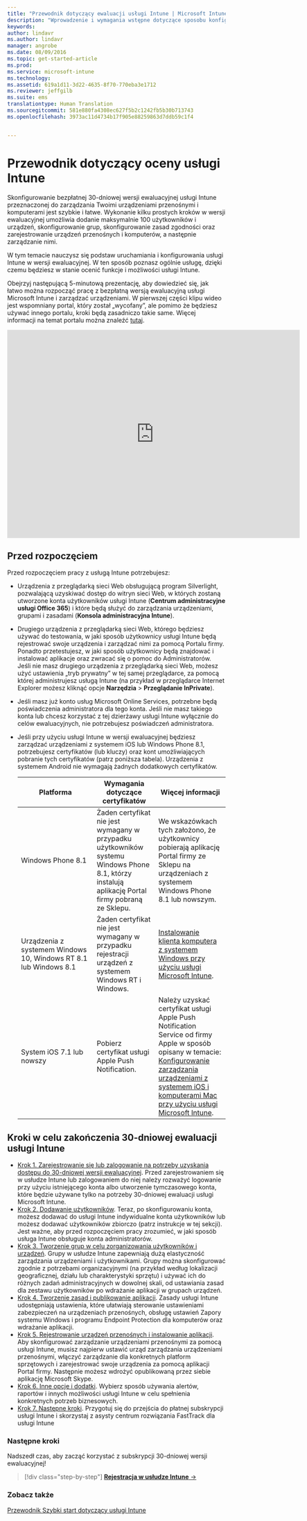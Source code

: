 ```yaml
---
title: "Przewodnik dotyczący ewaluacji usługi Intune | Microsoft Intune"
description: "Wprowadzenie i wymagania wstępne dotyczące sposobu konfigurowania bezpłatnej, 30-dniowej wersji ewaluacyjnej usługi Intune"
keywords: 
author: lindavr
ms.author: lindavr
manager: angrobe
ms.date: 08/09/2016
ms.topic: get-started-article
ms.prod: 
ms.service: microsoft-intune
ms.technology: 
ms.assetid: 619a1d11-3d22-4635-8f70-770eba3e1712
ms.reviewer: jeffgilb
ms.suite: ems
translationtype: Human Translation
ms.sourcegitcommit: 581e880fa4308ec627f5b2c1242fb5b30b713743
ms.openlocfilehash: 3973ac11d4734b17f905e88259863d7ddb59c1f4


---
```


# Przewodnik dotyczący oceny usługi Intune
Skonfigurowanie bezpłatnej 30-dniowej wersji ewaluacyjnej usługi Intune przeznaczonej do zarządzania Twoimi urządzeniami przenośnymi i komputerami jest szybkie i łatwe. Wykonanie kilku prostych kroków w wersji ewaluacyjnej umożliwia dodanie maksymalnie 100 użytkowników i urządzeń, skonfigurowanie grup, skonfigurowanie zasad zgodności oraz zarejestrowanie urządzeń przenośnych i komputerów, a następnie zarządzanie nimi.

W tym temacie nauczysz się podstaw uruchamiania i konfigurowania usługi Intune w wersji ewaluacyjnej. W ten sposób poznasz ogólnie usługę, dzięki czemu będziesz w stanie ocenić funkcje i możliwości usługi Intune.

Obejrzyj następującą 5-minutową prezentację, aby dowiedzieć się, jak łatwo można rozpocząć pracę z bezpłatną wersją ewaluacyjną usługi Microsoft Intune i zarządzać urządzeniami. W pierwszej części klipu wideo jest wspomniany portal, który został „wycofany”, ale pomimo że będziesz używać innego portalu, kroki będą zasadniczo takie same. Więcej informacji na temat portalu można znaleźć [tutaj](https://docs.microsoft.com/intune/deploy-use/account-portal-merged-with-Office-365).

<iframe width="675" height="480" src="https://www.youtube.com/embed/ltcZvm4VOFU" frameborder="0" allowfullscreen></iframe>

## Przed rozpoczęciem
Przed rozpoczęciem pracy z usługą Intune potrzebujesz:

-   Urządzenia z przeglądarką sieci Web obsługującą program Silverlight, pozwalającą uzyskiwać dostęp do witryn sieci Web, w których zostaną utworzone konta użytkowników usługi Intune (**Centrum administracyjne usługi Office 365**) i które będą służyć do zarządzania urządzeniami, grupami i zasadami (**Konsola administracyjna Intune**).

-   Drugiego urządzenia z przeglądarką sieci Web, którego będziesz używać do testowania, w jaki sposób użytkownicy usługi Intune będą rejestrować swoje urządzenia i zarządzać nimi za pomocą Portalu firmy. Ponadto przetestujesz, w jaki sposób użytkownicy będą znajdować i instalować aplikacje oraz zwracać się o pomoc do Administratorów. Jeśli nie masz drugiego urządzenia z przeglądarką sieci Web, możesz użyć ustawienia „tryb prywatny” w tej samej przeglądarce, za pomocą której administrujesz usługą Intune (na przykład w przeglądarce Internet Explorer możesz kliknąć opcje **Narzędzia** &gt; **Przeglądanie InPrivate**).

-   Jeśli masz już konto usług Microsoft Online Services, potrzebne będą poświadczenia administratora dla tego konta. Jeśli nie masz takiego konta lub chcesz korzystać z tej dzierżawy usługi Intune wyłącznie do celów ewaluacyjnych, nie potrzebujesz poświadczeń administratora.

-   Jeśli przy użyciu usługi Intune w wersji ewaluacyjnej będziesz zarządzać urządzeniami z systemem iOS lub Windows Phone 8.1, potrzebujesz certyfikatów (lub kluczy) oraz kont umożliwiających pobranie tych certyfikatów (patrz poniższa tabela). Urządzenia z systemem Android nie wymagają żadnych dodatkowych certyfikatów.

    |Platforma|Wymagania dotyczące certyfikatów|Więcej informacji|
    |------------|----------------------------|--------------------|
    |Windows Phone 8.1 |Żaden certyfikat nie jest wymagany w przypadku użytkowników systemu Windows Phone 8.1, którzy instalują aplikację Portal firmy pobraną ze Sklepu. |We wskazówkach tych założono, że użytkownicy pobierają aplikację Portal firmy ze Sklepu na urządzeniach z systemem Windows Phone 8.1 lub nowszym. |
    |Urządzenia z systemem Windows 10, Windows RT 8.1 lub Windows 8.1|Żaden certyfikat nie jest wymagany w przypadku rejestracji urządzeń z systemem Windows RT i Windows.|[Instalowanie klienta komputera z systemem Windows przy użyciu usługi Microsoft Intune](/Intune/Deploy-Use/install-the-windows-pc-client-with-microsoft-intune).|
    |System iOS 7.1 lub nowszy|Pobierz certyfikat usługi Apple Push Notification.|Należy uzyskać certyfikat usługi Apple Push Notification Service od firmy Apple w sposób opisany w temacie: [Konfigurowanie zarządzania urządzeniami z systemem iOS i komputerami Mac przy użyciu usługi Microsoft Intune](/Intune/Deploy-Use/set-up-ios-and-mac-management-with-microsoft-intune).|

## Kroki w celu zakończenia 30-dniowej ewaluacji usługi Intune
- [Krok 1. Zarejestrowanie się lub zalogowanie na potrzeby uzyskania dostępu do 30-dniowej wersji ewaluacyjnej](get-started-with-a-30-day-trial-of-microsoft-intune-step-1.md). Przed zarejestrowaniem się w usłudze Intune lub zalogowaniem do niej należy rozważyć logowanie przy użyciu istniejącego konta albo utworzenie tymczasowego konta, które będzie używane tylko na potrzeby 30-dniowej ewaluacji usługi Microsoft Intune.
- [Krok 2. Dodawanie użytkowników](get-started-with-a-30-day-trial-of-microsoft-intune-step-2.md). Teraz, po skonfigurowaniu konta, możesz dodawać do usługi Intune indywidualne konta użytkowników lub możesz dodawać użytkowników zbiorczo (patrz instrukcje w tej sekcji). Jest ważne, aby przed rozpoczęciem pracy zrozumieć, w jaki sposób usługa Intune obsługuje konta administratorów.
- [Krok 3. Tworzenie grup w celu zorganizowania użytkowników i urządzeń](get-started-with-a-30-day-trial-of-microsoft-intune-step-3.md). Grupy w usłudze Intune zapewniają dużą elastyczność zarządzania urządzeniami i użytkownikami. Grupy można skonfigurować zgodnie z potrzebami organizacyjnymi (na przykład według lokalizacji geograficznej, działu lub charakterystyki sprzętu) i używać ich do różnych zadań administracyjnych w dowolnej skali, od ustawiania zasad dla zestawu użytkowników po wdrażanie aplikacji w grupach urządzeń.
- [Krok 4. Tworzenie zasad i publikowanie aplikacji](get-started-with-a-30-day-trial-of-microsoft-intune-step-4.md). Zasady usługi Intune udostępniają ustawienia, które ułatwiają sterowanie ustawieniami zabezpieczeń na urządzeniach przenośnych, obsługę ustawień Zapory systemu Windows i programu Endpoint Protection dla komputerów oraz wdrażanie aplikacji.
- [Krok 5. Rejestrowanie urządzeń przenośnych i instalowanie aplikacji](get-started-with-a-30-day-trial-of-microsoft-intune-step-5.md). Aby skonfigurować zarządzanie urządzeniami przenośnymi za pomocą usługi Intune, musisz najpierw ustawić urząd zarządzania urządzeniami przenośnymi, włączyć zarządzanie dla konkretnych platform sprzętowych i zarejestrować swoje urządzenia za pomocą aplikacji Portal firmy. Następnie możesz wdrożyć opublikowaną przez siebie aplikację Microsoft Skype.
- [Krok 6. Inne opcje i dodatki](get-started-with-a-30-day-trial-of-microsoft-intune-step-6.md). Wybierz sposób używania alertów, raportów i innych możliwości usługi Intune w celu spełnienia konkretnych potrzeb biznesowych.
- [Krok 7. Następne kroki](get-started-with-a-30-day-trial-of-microsoft-intune-step-7.md). Przygotuj się do przejścia do płatnej subskrypcji usługi Intune i skorzystaj z asysty centrum rozwiązania FastTrack dla usługi Intune


### Następne kroki
Nadszedł czas, aby zacząć korzystać z subskrypcji 30-dniowej wersji ewaluacyjnej!

>[!div class="step-by-step"]
[**Rejestracja w usłudze Intune** &rarr;](.\get-started-with-a-30-day-trial-of-microsoft-intune-step-1.md)

### Zobacz także
[Przewodnik Szybki start dotyczący usługi Intune](/intune/get-started/start-with-a-paid-subscription-to-microsoft-intune)



<!--HONumber=Oct16_HO2-->


